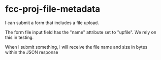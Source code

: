 # fcc-proj-file-metadata
I can submit a form that includes a file upload.

The form file input field has the "name" attribute set to "upfile". We rely on this in testing.

When I submit something, I will receive the file name and size in bytes within the JSON response
